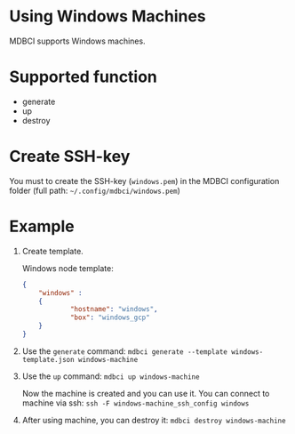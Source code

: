 # Using Windows Machines

MDBCI supports Windows machines.

# Supported function

* generate
* up
* destroy

# Create SSH-key

You must to create the SSH-key (`windows.pem`) in the MDBCI configuration folder (full path: `~/.config/mdbci/windows.pem`)

# Example

1. Create template.

    Windows node template:
    ```json
    {
        "windows" :
        {
                "hostname": "windows",
                "box": "windows_gcp"
        }
    }
    ```
2. Use the `generate` command: `mdbci generate --template windows-template.json windows-machine`

3. Use the `up` command: `mdbci up windows-machine`

    Now the machine is created and you can use it. You can connect to machine via ssh: `ssh -F windows-machine_ssh_config windows`

4. After using machine, you can destroy it: `mdbci destroy windows-machine`
